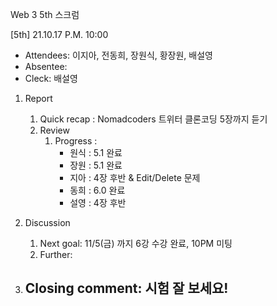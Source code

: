 Web 3 5th 스크럼

[5th] 21.10.17 P.M. 10:00

- Attendees: 이지아, 전동희, 장원식, 황장원, 배설영
- Absentee:
- Cleck: 배설영

1. Report

   1. Quick recap : Nomadcoders 트위터 클론코딩 5장까지 듣기
   2. Review
      1. Progress :
         - 원식 : 5.1 완료
         - 장원 : 5.1 완료
         - 지아 : 4장 후반 & Edit/Delete 문제
         - 동희 : 6.0 완료
         - 설영 : 4장 후반

2. Discussion
   1. Next goal: 11/5(금) 까지 6강 수강 완료, 10PM 미팅
   2. Further:
3. ## Closing comment: 시험 잘 보세요!
